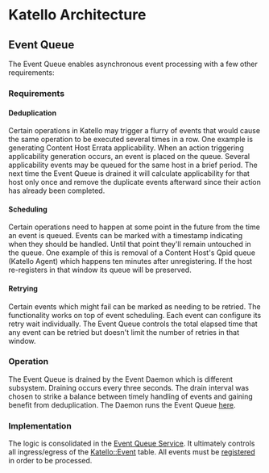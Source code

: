 # Katello Architecture

## Event Queue
The Event Queue enables asynchronous event processing with a few other requirements:

### Requirements

#### Deduplication
Certain operations in Katello may trigger a flurry of events that would cause the same operation to be executed several times in a row. One example is generating Content Host Errata applicability. When an action triggering applicability generation occurs, an event is placed on the queue. Several applicability events may be queued for the same host in a brief period. The next time the Event Queue is drained it will calculate applicability for that host only once and remove the duplicate events afterward since their action has already been completed.

#### Scheduling
Certain operations need to happen at some point in the future from the time an event is queued. Events can be marked with a timestamp indicating when they should be handled. Until that point they'll remain untouched in the queue. One example of this is removal of a Content Host's Qpid queue (Katello Agent) which happens ten minutes after unregistering. If the host re-registers in that window its queue will be preserved.

#### Retrying
Certain events which might fail can be marked as needing to be retried. The functionality works on top of event scheduling. Each event can configure its retry wait individually. The Event Queue controls the total elapsed time that any event can be retried but doesn't limit the number of retries in that window.

### Operation
The Event Queue is drained by the Event Daemon which is different subsystem. Draining occurs every three seconds. The drain interval was chosen to strike a balance between timely handling of events and gaining benefit from deduplication. The Daemon runs the Event Queue [here](https://github.com/Katello/katello/blob/master/app/services/katello/event_monitor/poller_thread.rb).

### Implementation
The logic is consolidated in the [Event Queue Service](https://github.com/Katello/katello/blob/master/app/services/katello/event_queue.rb). It ultimately controls all ingress/egress of the [Katello::Event](https://github.com/Katello/katello/blob/master/app/models/katello/event.rb) table. All events must be [registered](https://github.com/Katello/katello/blob/master/lib/katello/engine.rb#L225-L230) in order to be processed.
